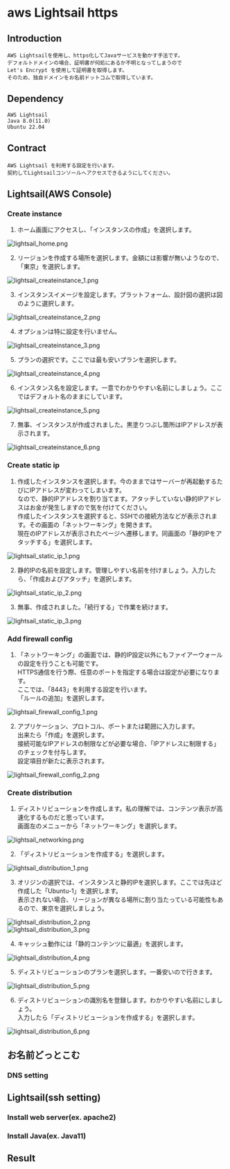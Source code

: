 
# aws Lightsail https

## Introduction

    AWS Lightsailを使用し、https化してJavaサービスを動かす手法です。  
    デフォルトドメインの場合、証明書が何処にあるか不明となってしまうので  
    Let's Encrypt を使用して証明書を取得します。  
    そのため、独自ドメインをお名前ドットコムで取得しています。  

## Dependency

    AWS Lightsail  
    Java 8.0(11.0)  
    Ubuntu 22.04  

## Contract

    AWS Lightsail を利用する設定を行います。  
    契約してLightsailコンソールへアクセスできるようにしてください。  


## Lightsail(AWS Console) 

### Create instance

1. ホーム画面にアクセスし、「インスタンスの作成」を選択します。  

![lightsail_home.png](./images/lightsail_home.png)  

2. リージョンを作成する場所を選択します。金額には影響が無いようなので、「東京」を選択します。  

![lightsail_createinstance_1.png](./images/lightsail_createinstance_1.png)  

3. インスタンスイメージを設定します。プラットフォーム、設計図の選択は図のように選択します。  

![lightsail_createinstance_2.png](./images/lightsail_createinstance_2.png)  

4. オプションは特に設定を行いません。  

![lightsail_createinstance_3.png](./images/lightsail_createinstance_3.png)  

5. プランの選択です。ここでは最も安いプランを選択します。  

![lightsail_createinstance_4.png](./images/lightsail_createinstance_4.png)  

6. インスタンス名を設定します。一意でわかりやすい名前にしましょう。ここではデフォルト名のままにしています。  

![lightsail_createinstance_5.png](./images/lightsail_createinstance_5.png)  

7. 無事、インスタンスが作成されました。黒塗りつぶし箇所はIPアドレスが表示されます。  

![lightsail_createinstance_6.png](./images/lightsail_createinstance_6.png)  


### Create static ip

1. 作成したインスタンスを選択します。今のままではサーバーが再起動するたびにIPアドレスが変わってしまいます。  
なので、静的IPアドレスを割り当てます。アタッチしていない静的IPアドレスはお金が発生しますので気を付けてください。  
作成したインスタンスを選択すると、SSHでの接続方法などが表示されます。その画面の「ネットワーキング」を開きます。  
現在のIPアドレスが表示されたページへ遷移します。同画面の「静的IPをアタッチする」を選択します。  

![lightsail_static_ip_1.png](./images/lightsail_static_ip_1.png)  

2. 静的IPの名前を設定します。管理しやすい名前を付けましょう。入力したら、「作成およびアタッチ」を選択します。  

![lightsail_static_ip_2.png](./images/lightsail_static_ip_2.png)  

3. 無事、作成されました。「続行する」で作業を続けます。

![lightsail_static_ip_3.png](./images/lightsail_static_ip_3.png)  


### Add firewall config

1. 「ネットワーキング」の画面では、静的IP設定以外にもファイアーウォールの設定を行うことも可能です。  
HTTPS通信を行う際、任意のポートを指定する場合は設定が必要になります。  
ここでは、「8443」を利用する設定を行います。  
「ルールの追加」を選択します。  

![lightsail_firewall_config_1.png](./images/lightsail_firewall_config_1.png)  

2. アプリケーション、プロトコル、ポートまたは範囲に入力します。  
出来たら「作成」を選択します。  
接続可能なIPアドレスの制限などが必要な場合、「IPアドレスに制限する」のチェックを付与します。  
設定項目が新たに表示されます。  

![lightsail_firewall_config_2.png](./images/lightsail_firewall_config_2.png)  


### Create distribution

1. ディストリビューションを作成します。私の理解では、コンテンツ表示が高速化するものだと思っています。  
画面左のメニューから「ネットワーキング」を選択します。  

![lightsail_networking.png](./images/lightsail_networking.png)  

2. 「ディストリビューションを作成する」を選択します。

![lightsail_distribution_1.png](./images/lightsail_distribution_1.png)  

3. オリジンの選択では、インスタンスと静的IPを選択します。ここでは先ほど作成した「Ubuntu-1」を選択します。  
表示されない場合、リージョンが異なる場所に割り当たっている可能性もあるので、東京を選択しましょう。  

![lightsail_distribution_2.png](./images/lightsail_distribution_2.png)  
![lightsail_distribution_3.png](./images/lightsail_distribution_3.png)  

4. キャッシュ動作には「静的コンテンツに最適」を選択します。

![lightsail_distribution_4.png](./images/lightsail_distribution_4.png)  

5. ディストリビューションのプランを選択します。一番安いので行きます。  

![lightsail_distribution_5.png](./images/lightsail_distribution_5.png)  

6. ディストリビューションの識別名を登録します。わかりやすい名前にしましょう。  
入力したら「ディストリビューションを作成する」を選択します。  

![lightsail_distribution_6.png](./images/lightsail_distribution_6.png)  


## お名前どっとこむ

### DNS setting


## Lightsail(ssh setting)

### Install web server(ex. apache2)



### Install Java(ex. Java11)



## Result

    



